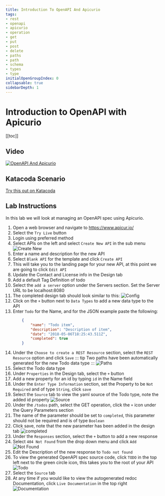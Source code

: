 ```yaml
---
title: Introduction To OpenAPI And Apicurio
tags:
- rest
- openapi
- apicurio
- operation
- get
- put
- post
- delete
- paths
- path
- schema
- types
- type
initialOpenGroupIndex: 0
collapsable: true
sidebarDepth: 1
---
```

# Introduction to OpenAPI with Apicurio

[[toc]]

## Video
[![OpenAPI And Apicurio](http://img.youtube.com/vi/byXzRsh5TXE/0.jpg)](http://www.youtube.com/watch?v=byXzRsh5TXE "OpenAPI And Apicurio")

## Katacoda Scenario

[Try this out on Katacoda](https://katacoda.com/natelove/scenarios/apicurio)

## Lab Instructions

In this lab we will look at managing an OpenAPI spec using Apicurio.

1. Open a web browser and navigate to https://www.apicur.io/
1. Select the `Try Live` button
1. Login using preferred method
1. Select APIs on the left and select `Create New API` in the sub menu
   ![Create New](/screenshots/create_new.PNG)
1. Enter a name and description for the new API
1. Select `Blank API` for the template and click `Create API`
1. This will take you to the landing page for your new API, at this point we are going to click `Edit API`
1. Update the Contact and License info in the Design tab
1. Add a default Tag Definition of todo
1. Select the `add a server` option under the Servers section. Set the Server URL to be localhost:8080
1. The completed design tab should look similar to this:
   ![Config](/screenshots/config.PNG)
1. Click on the `+` button next to `Data Types` to add a new data type to the API
1. Enter `Todo` for the Name, and for the JSON example paste the following:
    ```json
        {
            "name": "Todo item",
            "description": "Description of item",
            "date": "2018-05-06T18:25:43.511Z",
            "completed": true
        }
    ```
1. Under the `Choose to create a REST Resource` section, select the `REST Resource` option and click `Save`
    ::: tip
    Two paths have been automatically generated for the new Todo data type
    :::
    ![Paths](/screenshots/path.PNG)
1. Select the Todo data type
1. Under `Properties` in the Design tab, select the `+` button
1. Add a new property for an id by typing `id` in the Name field
1. Under the `Enter Type Information` section, set the Property to be `Not Required` and of type `String`, click `save`
1. Select the `Source` tab to view the yaml source of the Todo type, note the added id property
   ![Source](/screenshots/source.PNG)
1. Under the `/todos` path, select the GET operation, click the `+` icon under the Query Parameters section
1. The name of the parameter should be set to `completed`, this parameter should not be required and is of type `Boolean`
1. Click save, note that the new parameter has been added in the design tab
   ![completed](/screenshots/completed.PNG)
1. Under the `Responses` section, select the `+` button to add a new response
1. Select `404 Not Found` from the drop down menu and click `Add`
   ![Not Found](/screenshots/not_found.PNG)
1. Edit the Description of the new response to `Todo not found`
1. To view the generated OpenAPI spec source code, click `TODO` in the top left next to the green circle icon, this
takes you to the root of your API
   ![Todo](/screenshots/todo.PNG)
1. Select the `Source` tab
1. At any time if you would like to view the autogenerated redoc Documentation, click `Live Documentation` in the top right
   ![Documentation](/screenshots/doc.PNG)